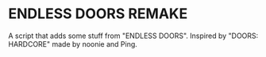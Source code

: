 # ENDLESS DOORS REMAKE
A script that adds some stuff from "ENDLESS DOORS".
Inspired by "DOORS: HARDCORE" made by noonie and Ping.
